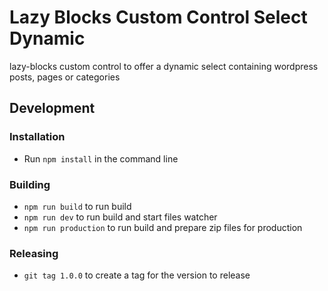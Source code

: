 # Lazy Blocks Custom Control Select Dynamic

lazy-blocks custom control to offer a dynamic select containing wordpress posts, pages or categories

## Development

### Installation

- Run `npm install` in the command line

### Building

- `npm run build` to run build
- `npm run dev` to run build and start files watcher
- `npm run production` to run build and prepare zip files for production

### Releasing

- `git tag 1.0.0` to create a tag for the version to release
